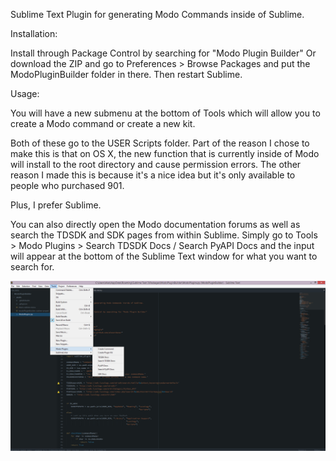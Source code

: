 Sublime Text Plugin for generating Modo Commands inside of Sublime.

Installation:

Install through Package Control by searching for "Modo Plugin Builder"
Or download the ZIP and go to Preferences > Browse Packages and put the
ModoPluginBuilder folder in there. Then restart Sublime.

Usage:

You will have a new submenu at the bottom of Tools which will allow you to
create a Modo command or create a new kit.

Both of these go to the USER Scripts folder. Part of the reason I chose to
make this is that on OS X, the new function that is currently inside of Modo
will install to the root directory and cause permission errors. The other
reason I made this is because it's a nice idea but it's only available to
people who purchased 901.

Plus, I prefer Sublime.

You can also directly open the Modo documentation forums as well as
search the TDSDK and SDK pages from within Sublime.
Simply go to Tools > Modo Plugins > Search TDSDK Docs / Search PyAPI Docs and
the input will appear at the bottom of the Sublime Text window for what you
want to search for.

![assets image](assets/ModoPluginBuilder.png)
